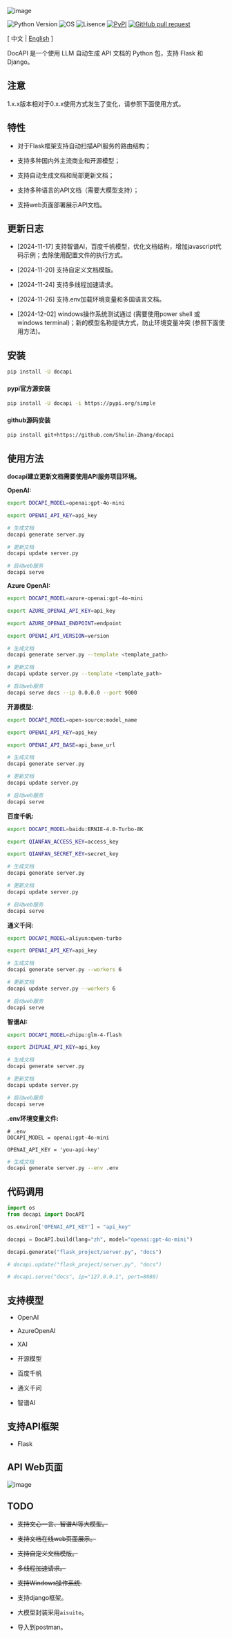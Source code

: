 ![image](assets/logo.png)

![Python Version](https://img.shields.io/badge/python-3.8+-aff.svg)
![OS](https://img.shields.io/badge/os-windows%20|%20linux%20|%20macOS-blue)
![Lisence](https://img.shields.io/badge/license-Apache%202-dfd.svg)
[![PyPI](https://img.shields.io/pypi/v/docapi)](https://pypi.org/project/docapi/)
[![GitHub pull request](https://img.shields.io/badge/PRs-welcome-blue)](https://github.com/Shulin-Zhang/docapi/pulls)

\[ 中文 | [English](README.md) \]

DocAPI 是一个使用 LLM 自动生成 API 文档的 Python 包，支持 Flask 和 Django。

## 注意

1.x.x版本相对于0.x.x使用方式发生了变化，请参照下面使用方式。

## 特性

- 对于Flask框架支持自动扫描API服务的路由结构；
  
- 支持多种国内外主流商业和开源模型；
  
- 支持自动生成文档和局部更新文档；

- 支持多种语言的API文档（需要大模型支持）；

- 支持web页面部署展示API文档。

## 更新日志

- [2024-11-17] 支持智谱AI，百度千帆模型，优化文档结构，增加javascript代码示例；去除使用配置文件的执行方式。

- [2024-11-20] 支持自定义文档模版。

- [2024-11-24] 支持多线程加速请求。

- [2024-11-26] 支持.env加载环境变量和多国语言文档。

- [2024-12-02] windows操作系统测试通过 (需要使用power shell 或 windows terminal)；新的模型名称提供方式，防止环境变量冲突 (参照下面使用方法)。

## 安装

```bash
pip install -U docapi
```

#### pypi官方源安装

```bash
pip install -U docapi -i https://pypi.org/simple
```

#### github源码安装

```bash
pip install git+https://github.com/Shulin-Zhang/docapi
```

## 使用方法

**docapi建立更新文档需要使用API服务项目环境。**

**OpenAI:**
```bash
export DOCAPI_MODEL=openai:gpt-4o-mini

export OPENAI_API_KEY=api_key

# 生成文档
docapi generate server.py

# 更新文档
docapi update server.py

# 启动web服务
docapi serve
```

**Azure OpenAI:**
```bash
export DOCAPI_MODEL=azure-openai:gpt-4o-mini

export AZURE_OPENAI_API_KEY=api_key

export AZURE_OPENAI_ENDPOINT=endpoint

export OPENAI_API_VERSION=version

# 生成文档
docapi generate server.py --template <template_path>

# 更新文档
docapi update server.py --template <template_path>

# 启动web服务
docapi serve docs --ip 0.0.0.0 --port 9000
```

**开源模型:**
```bash
export DOCAPI_MODEL=open-source:model_name

export OPENAI_API_KEY=api_key

export OPENAI_API_BASE=api_base_url

# 生成文档
docapi generate server.py

# 更新文档
docapi update server.py

# 启动web服务
docapi serve
```

**百度千帆:**
```bash
export DOCAPI_MODEL=baidu:ERNIE-4.0-Turbo-8K

export QIANFAN_ACCESS_KEY=access_key

export QIANFAN_SECRET_KEY=secret_key

# 生成文档
docapi generate server.py

# 更新文档
docapi update server.py

# 启动web服务
docapi serve
```

**通义千问:**
```bash
export DOCAPI_MODEL=aliyun:qwen-turbo

export OPENAI_API_KEY=api_key

# 生成文档
docapi generate server.py --workers 6

# 更新文档
docapi update server.py --workers 6

# 启动web服务
docapi serve
```

**智谱AI:**
```bash
export DOCAPI_MODEL=zhipu:glm-4-flash

export ZHIPUAI_API_KEY=api_key

# 生成文档
docapi generate server.py

# 更新文档
docapi update server.py

# 启动web服务
docapi serve
```

**.env环境变量文件:**

```.env
# .env
DOCAPI_MODEL = openai:gpt-4o-mini

OPENAI_API_KEY = 'you-api-key'
```

```bash
# 生成文档
docapi generate server.py --env .env
```

## 代码调用
```python
import os
from docapi import DocAPI

os.environ['OPENAI_API_KEY'] = "api_key"

docapi = DocAPI.build(lang="zh", model="openai:gpt-4o-mini")

docapi.generate("flask_project/server.py", "docs")

# docapi.update("flask_project/server.py", "docs")

# docapi.serve("docs", ip="127.0.0.1", port=8080)
```

## 支持模型

- OpenAI

- AzureOpenAI

- XAI

- 开源模型

- 百度千帆

- 通义千问

- 智谱AI

## 支持API框架

- Flask
  
## API Web页面

![image](assets/example1.png)

## TODO

- ~~支持文心一言、智谱AI等大模型。~~

- ~~支持文档在线web页面展示。~~

- ~~支持自定义文档模版。~~

- ~~多线程加速请求。~~

- ~~支持Windows操作系统.~~

- 支持django框架。

- 大模型封装采用`aisuite`。

- 导入到postman。
